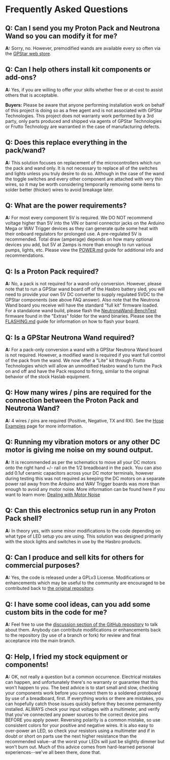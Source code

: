# Frequently Asked Questions

## Q: Can I send you my Proton Pack and Neutrona Wand so you can modify it for me?

**A:** Sorry, no. However, premodified wands are available every so often via the [GPStar web store](https://gpstartechnologies.com/products/hasbro-1984-neutrona-wand-gpstar).

## Q: Can I help others install kit components or add-ons?

**A:** Yes, if you are willing to offer your skills whether free or at-cost to assist others that is acceptable.

**Buyers:** Please be aware that anyone performing installation work on behalf of this project is doing so as a free agent and is not associated with GPStar Technologies. This project does not warranty work performed by a 3rd party, only parts produced and shipped via agents of GPStar Technologies or Frutto Technology are warrantied in the case of manufacturing defects.

## Q: Does this replace everything in the pack/wand?

**A:** This solution focuses on replacement of the microcontrollers which run the pack and wand only. It is not necessary to replace all of the switches and lights unless you truly desire to do so. Although in the case of the wand the toggle switches and every other component are attached with very thin wires, so it may be worth considering temporarily removing some items to solder better (thicker) wires to avoid breakage later.

## Q: What are the power requirements?

**A:** For most every component 5V is required. We DO NOT recommend voltage higher than 5V into the VIN or barrel connector jacks on the Arduino Mega or WAV Trigger devices as they can generate quite some heat with their onboard regulators for prolonged use. A pre-regulated 5V is recommended. Total draw (amperage) depends on how many optional devices you add, but 5V at 2amps is more than enough to run various pumps, lights, etc. Please view the [POWER.md](POWER.md) guide for additional info and recommendations.

## Q: Is a Proton Pack required?

**A:** No, a pack is not required for a wand-only conversion. However, please note that to run a GPStar wand board off of the Hasbro battery sled, you will need to provide your own 5V DC converter to supply regulated 5VDC to the GPStar components (see above FAQ answer). Also note that the Neutrona Wand board you receive will have the standard "full kit" firmware loaded. For a standalone wand build, please flash the [NeutronaWand-BenchTest](https://github.com/gpstar81/GPStar-proton-pack/blob/main/binaries/wand/extras/NeutronaWand-BenchTest.hex?raw=1) firmware found in the "Extras" folder for the wand binaries. Please see the [FLASHING.md](FLASHING.md) guide for information on how to flash your board.

## Q: Is a GPStar Neutrona Wand required?

**A:** For a pack-only conversion a wand with a GPStar Neutrona Wand board is not required. However, a modified wand is required if you want full control of the pack from the wand. We now offer a "Lite" kit through Frutto Technologies which will allow an unmodified Hasbro wand to turn the Pack on and off and have the Pack respond to firing, similar to the original behavior of the stock Haslab equipment.

## Q: How many wires / pins are required for the connection between the Proton Pack and Neutrona Wand?

**A:** 4 wires / pins are required (Positive, Negative, TX and RX). See the [Hose Examples](HOSE.md) page for more information.

## Q: Running my vibration motors or any other DC motor is giving me noise on my sound output.

**A:** It is recommended as per the schematics to move all your DC motors onto the right hand +/- rail on the 1/2 breadboard in the pack. You can also add 0.1uf ceramic capacitors across your DC motor terminals, however during testing this was not required as keeping the DC motors on a separate power rail away from the Arduino and WAV Trigger boards was more than enough to avoid any motor noise. More information can be found here if you want to learn more: [Dealing with Motor Noise](https://www.pololu.com/docs/0J15/9)

## Q: Can this electronics setup run in any Proton Pack shell?

**A:** In theory yes, with some minor modifications to the code depending on what type of LED setup you are using. This solution was designed primarily with the stock lights and switches in use by the Hasbro products.

## Q: Can I produce and sell kits for others for commercial purposes?

**A:** Yes, the code is released under a GPLv3 License. Modifications or enhancements which may be useful to the community are encouraged to be contributed back to [the original repository](https://github.com/gpstar81/haslab-proton-pack).

## Q: I have some cool ideas, can you add some custom bits in the code for me?

**A:** Feel free to use the [discussion section of the GitHub repository](https://github.com/gpstar81/haslab-proton-pack/discussions) to talk about them. Anybody can contribute modifications or enhancements back to the repository (by use of a branch or fork) for review and final acceptance into the main branch.

## Q: Help, I fried my stock equipment or components!

**A:** OK, not really a question but a common occurrence. Electrical mistakes can happen, and unfortunately there's no warranty or guarantee that this won't happen to you. The best advice is to start small and slow, checking your components work before you connect them to a soldered protoboard by use of a breadboard, first. If everything works or there are mistakes, you can hopefully catch those issues quickly before they become permanently installed. ALWAYS check your input voltages with a multimeter, and verify that you've connected any power sources to the correct device pins BEFORE you apply power. Reversing polarity is a common mistake, so use consistent colors for your positive and negative wires. It is also easy to over-power an LED, so check your resistors using a multimeter and if in doubt or short on parts use the next higher resistance than the recommended value--at the worst your LEDs will just be slightly dimmer but won't burn out. Much of this advice comes from hard-learned personal experiences--we've all been there, done that.
